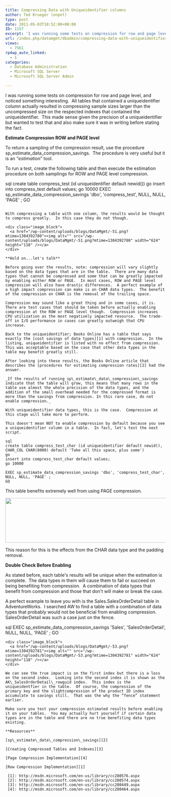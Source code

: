 ```yaml
---
title: Compressing Data with Uniqueidentifier columns
author: Ted Krueger (onpnt)
type: post
date: 2011-05-03T10:52:00+00:00
ID: 1157
excerpt: 'I was running some tests on compression for row and page level, and noticed something interesting.  All tables that contained a uniqueidentifier column actually resulted in compressing sample sizes larger than the uncompressed size on the respected inde&hellip;'
url: /index.php/datamgmt/dbadmin/compressing-data-with-uniqueidentifier-columns/
views:
  - 7561
rp4wp_auto_linked:
  - 1
categories:
  - Database Administration
  - Microsoft SQL Server
  - Microsoft SQL Server Admin

---
```

I was running some tests on compression for row and page level, and noticed something interesting.  All tables that contained a uniqueidentifier column actually resulted in compressing sample sizes larger than the uncompressed size on the respected indexes that contained the uniqueidentifier.  This made sense given the precision of a uniqueidentifier but wanted to test that and also make sure it was in writing before stating the fact.

**Estimate Compression ROW and PAGE level**

To return a sampling of the compression result, use the procedure sp\_estimate\_data\_compression\_savings.  The procedure is very useful but it is an “_estimation_” tool. 

To run a test, create the following table and then execute the estimation procedure on both samplings for ROW and PAGE level compression.

sql
create table compress_test (id uniqueidentifier default newid())
go
insert into compress_test default values;
go 10000
EXEC sp_estimate_data_compression_savings 'dbo', 'compress_test', NULL, NULL, 'PAGE' ;
GO
```

With compressing a table with one column, the results would be thought to compress greatly.  In this case they do not though.

<div class="image_block">
  <a href="/wp-content/uploads/blogs/DataMgmt/-51.png?mtime=1304392780"><img alt="" src="/wp-content/uploads/blogs/DataMgmt/-51.png?mtime=1304392780" width="624" height="118" /></a>
</div>

**Hold on...let's talk**

Before going over the results, note: compression will vary slightly based on the data types that are in the table.  There are many data types that cannot be compressed and some that can be greatly impacted by enabling either ROW or PAGE.  In most cases, ROW and PAGE level compression will also have drastic differences.  A perfect example of a high impact compression can make is on CHAR data types.  The benefit of the compression on CHAR is the removal of the trailing space. 

Compression may sound like a great thing and in some cases, it is.  There are test cases that should be taken before actually enabling compression at the ROW or PAGE level though.  Compression increases CPU utilization as the most negatively impacted resource.  The trade-off in I/O performance in cases can greatly outweigh that CPU increase. 

Back to the uniqueidentifier; Books Online has a table that says exactly the [cost savings of data types][1] with compression.  In the listing, uniqueidentifier is listed with no effect from compression.  This was acceptable based on the case that other data types in the table may benefit greatly still. 

After looking into these results, the Books Online article that describes the [procedures for estimating compression rates][2] had the answer.

_If the results of running sp\_estimate\_data\_compression\_savings indicate that the table will grow, this means that many rows in the table use almost the whole precision of the data types, and the addition of the small overhead needed for the compressed format is more than the savings from compression. In this rare case, do not enable compression._

With uniqueidentifier data types, this is the case.  Compression at this stage will take more to perform. 

This doesn't mean NOT to enable compression by default because you see a uniqueidentifier column in a table.  In fact, let's test the next script.

sql
create table compress_test_char (id uniqueidentifier default newid(), CHAR_COL CHAR(8000) default 'Take all this space, plus some')
go
insert into compress_test_char default values;
go 10000

EXEC sp_estimate_data_compression_savings 'dbo', 'compress_test_char', NULL, NULL, 'PAGE' ;
GO
```

This table benefits extremely well from using PAGE compression. 

<div class="image_block">
  <a href="/wp-content/uploads/blogs/DataMgmt/-52.png?mtime=1304392780"><img alt="" src="/wp-content/uploads/blogs/DataMgmt/-52.png?mtime=1304392780" width="624" height="140" /></a>
</div>

This reason for this is the effects from the CHAR data type and the padding removal. 

**Double Check Before Enabling**

As stated before, each table's results will be unique when the estimation is complete.  The data types in them will cause them to fail or succeed on being benefiting from compression.  A combination of data types that benefit from compression and those that don't will make or break the case.

A perfect example to leave you with is the Sales.SalesOrderDetail table in AdventureWorks.  I searched AW to find a table with a combination of data types that probably would not be beneficial from enabling compression.  SalesOrderDetail was such a case just on the fence.

sql
EXEC sp_estimate_data_compression_savings 'Sales', 'SalesOrderDetail', NULL, NULL, 'PAGE' ;
GO
```
<div class="image_block">
  <a href="/wp-content/uploads/blogs/DataMgmt/-53.png?mtime=1304392781"><img alt="" src="/wp-content/uploads/blogs/DataMgmt/-53.png?mtime=1304392781" width="624" height="118" /></a>
</div>

We can see the true impact is on the first index but there is a loss on the second index.  Looking into the second index it is shown as the AK\_SalesOrderDetail\_rowguid index.  This index is the uniqueidentfier in the table.  Of course, the compression of the primary key and the slightcompression of the product ID index accumulate to savings still.  That was the why the “fence” statement earlier. 

Make sure you test your compression estimated results before enabling it on your tables.  You may actually hurt yourself if certain data types are in the table and there are no true benefiting data types existing.

**Resources**

[sp\_estimate\_data\_compression\_savings][2]

[Creating Compressed Tables and Indexes][3]

[Page Compression Implementation][4]
  
[Row Compression Implementation][1]

 [1]: http://msdn.microsoft.com/en-us/library/cc280576.aspx
 [2]: http://msdn.microsoft.com/en-us/library/cc280574.aspx
 [3]: http://msdn.microsoft.com/en-us/library/cc280449.aspx
 [4]: http://msdn.microsoft.com/en-us/library/cc280464.aspx